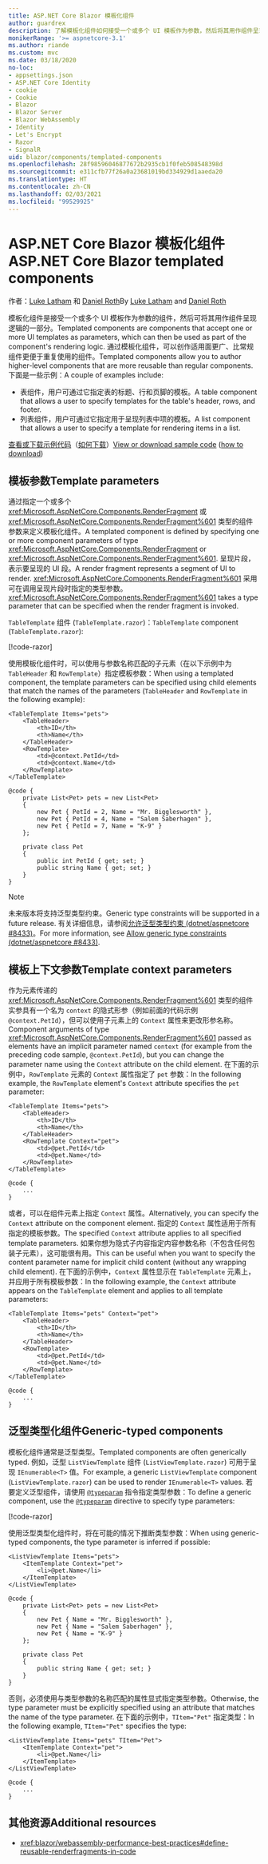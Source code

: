 ```yaml
---
title: ASP.NET Core Blazor 模板化组件
author: guardrex
description: 了解模板化组件如何接受一个或多个 UI 模板作为参数，然后将其用作组件呈现逻辑的一部分。
monikerRange: '>= aspnetcore-3.1'
ms.author: riande
ms.custom: mvc
ms.date: 03/18/2020
no-loc:
- appsettings.json
- ASP.NET Core Identity
- cookie
- Cookie
- Blazor
- Blazor Server
- Blazor WebAssembly
- Identity
- Let's Encrypt
- Razor
- SignalR
uid: blazor/components/templated-components
ms.openlocfilehash: 28f98596046877672b2935cb1f0feb508548398d
ms.sourcegitcommit: e311cfb77f26a0a23681019bd334929d1aaeda20
ms.translationtype: HT
ms.contentlocale: zh-CN
ms.lasthandoff: 02/03/2021
ms.locfileid: "99529925"
---
```

# <a name="aspnet-core-blazor-templated-components"></a><span data-ttu-id="df5b4-103">ASP.NET Core Blazor 模板化组件</span><span class="sxs-lookup"><span data-stu-id="df5b4-103">ASP.NET Core Blazor templated components</span></span>

<span data-ttu-id="df5b4-104">作者：[Luke Latham](https://github.com/guardrex) 和 [Daniel Roth](https://github.com/danroth27)</span><span class="sxs-lookup"><span data-stu-id="df5b4-104">By [Luke Latham](https://github.com/guardrex) and [Daniel Roth](https://github.com/danroth27)</span></span>

<span data-ttu-id="df5b4-105">模板化组件是接受一个或多个 UI 模板作为参数的组件，然后可将其用作组件呈现逻辑的一部分。</span><span class="sxs-lookup"><span data-stu-id="df5b4-105">Templated components are components that accept one or more UI templates as parameters, which can then be used as part of the component's rendering logic.</span></span> <span data-ttu-id="df5b4-106">通过模板化组件，可以创作适用面更广、比常规组件更便于重复使用的组件。</span><span class="sxs-lookup"><span data-stu-id="df5b4-106">Templated components allow you to author higher-level components that are more reusable than regular components.</span></span> <span data-ttu-id="df5b4-107">下面是一些示例：</span><span class="sxs-lookup"><span data-stu-id="df5b4-107">A couple of examples include:</span></span>

* <span data-ttu-id="df5b4-108">表组件，用户可通过它指定表的标题、行和页脚的模板。</span><span class="sxs-lookup"><span data-stu-id="df5b4-108">A table component that allows a user to specify templates for the table's header, rows, and footer.</span></span>
* <span data-ttu-id="df5b4-109">列表组件，用户可通过它指定用于呈现列表中项的模板。</span><span class="sxs-lookup"><span data-stu-id="df5b4-109">A list component that allows a user to specify a template for rendering items in a list.</span></span>

<span data-ttu-id="df5b4-110">[查看或下载示例代码](https://github.com/dotnet/AspNetCore.Docs/tree/master/aspnetcore/blazor/common/samples/)（[如何下载](xref:index#how-to-download-a-sample)）</span><span class="sxs-lookup"><span data-stu-id="df5b4-110">[View or download sample code](https://github.com/dotnet/AspNetCore.Docs/tree/master/aspnetcore/blazor/common/samples/) ([how to download](xref:index#how-to-download-a-sample))</span></span>

## <a name="template-parameters"></a><span data-ttu-id="df5b4-111">模板参数</span><span class="sxs-lookup"><span data-stu-id="df5b4-111">Template parameters</span></span>

<span data-ttu-id="df5b4-112">通过指定一个或多个 <xref:Microsoft.AspNetCore.Components.RenderFragment> 或 <xref:Microsoft.AspNetCore.Components.RenderFragment%601> 类型的组件参数来定义模板化组件。</span><span class="sxs-lookup"><span data-stu-id="df5b4-112">A templated component is defined by specifying one or more component parameters of type <xref:Microsoft.AspNetCore.Components.RenderFragment> or <xref:Microsoft.AspNetCore.Components.RenderFragment%601>.</span></span> <span data-ttu-id="df5b4-113">呈现片段，表示要呈现的 UI 段。</span><span class="sxs-lookup"><span data-stu-id="df5b4-113">A render fragment represents a segment of UI to render.</span></span> <span data-ttu-id="df5b4-114"><xref:Microsoft.AspNetCore.Components.RenderFragment%601> 采用可在调用呈现片段时指定的类型参数。</span><span class="sxs-lookup"><span data-stu-id="df5b4-114"><xref:Microsoft.AspNetCore.Components.RenderFragment%601> takes a type parameter that can be specified when the render fragment is invoked.</span></span>

<span data-ttu-id="df5b4-115">`TableTemplate` 组件 (`TableTemplate.razor`)：</span><span class="sxs-lookup"><span data-stu-id="df5b4-115">`TableTemplate` component (`TableTemplate.razor`):</span></span>

[!code-razor[](../common/samples/5.x/BlazorWebAssemblySample/Components/TableTemplate.razor)]

<span data-ttu-id="df5b4-116">使用模板化组件时，可以使用与参数名称匹配的子元素（在以下示例中为 `TableHeader` 和 `RowTemplate`）指定模板参数：</span><span class="sxs-lookup"><span data-stu-id="df5b4-116">When using a templated component, the template parameters can be specified using child elements that match the names of the parameters (`TableHeader` and `RowTemplate` in the following example):</span></span>

```razor
<TableTemplate Items="pets">
    <TableHeader>
        <th>ID</th>
        <th>Name</th>
    </TableHeader>
    <RowTemplate>
        <td>@context.PetId</td>
        <td>@context.Name</td>
    </RowTemplate>
</TableTemplate>

@code {
    private List<Pet> pets = new List<Pet>
    {
        new Pet { PetId = 2, Name = "Mr. Bigglesworth" },
        new Pet { PetId = 4, Name = "Salem Saberhagen" },
        new Pet { PetId = 7, Name = "K-9" }
    };

    private class Pet
    {
        public int PetId { get; set; }
        public string Name { get; set; }
    }
}
```

> [!NOTE]
> <span data-ttu-id="df5b4-117">未来版本将支持泛型类型约束。</span><span class="sxs-lookup"><span data-stu-id="df5b4-117">Generic type constraints will be supported in a future release.</span></span> <span data-ttu-id="df5b4-118">有关详细信息，请参阅[允许泛型类型约束 (dotnet/aspnetcore #8433)](https://github.com/dotnet/aspnetcore/issues/8433)。</span><span class="sxs-lookup"><span data-stu-id="df5b4-118">For more information, see [Allow generic type constraints (dotnet/aspnetcore #8433)](https://github.com/dotnet/aspnetcore/issues/8433).</span></span>

## <a name="template-context-parameters"></a><span data-ttu-id="df5b4-119">模板上下文参数</span><span class="sxs-lookup"><span data-stu-id="df5b4-119">Template context parameters</span></span>

<span data-ttu-id="df5b4-120">作为元素传递的 <xref:Microsoft.AspNetCore.Components.RenderFragment%601> 类型的组件实参具有一个名为 `context` 的隐式形参（例如前面的代码示例 `@context.PetId`），但可以使用子元素上的 `Context` 属性来更改形参名称。</span><span class="sxs-lookup"><span data-stu-id="df5b4-120">Component arguments of type <xref:Microsoft.AspNetCore.Components.RenderFragment%601> passed as elements have an implicit parameter named `context` (for example from the preceding code sample, `@context.PetId`), but you can change the parameter name using the `Context` attribute on the child element.</span></span> <span data-ttu-id="df5b4-121">在下面的示例中，`RowTemplate` 元素的 `Context` 属性指定了 `pet` 参数：</span><span class="sxs-lookup"><span data-stu-id="df5b4-121">In the following example, the `RowTemplate` element's `Context` attribute specifies the `pet` parameter:</span></span>

```razor
<TableTemplate Items="pets">
    <TableHeader>
        <th>ID</th>
        <th>Name</th>
    </TableHeader>
    <RowTemplate Context="pet">
        <td>@pet.PetId</td>
        <td>@pet.Name</td>
    </RowTemplate>
</TableTemplate>

@code {
    ...
}
```

<span data-ttu-id="df5b4-122">或者，可以在组件元素上指定 `Context` 属性。</span><span class="sxs-lookup"><span data-stu-id="df5b4-122">Alternatively, you can specify the `Context` attribute on the component element.</span></span> <span data-ttu-id="df5b4-123">指定的 `Context` 属性适用于所有指定的模板参数。</span><span class="sxs-lookup"><span data-stu-id="df5b4-123">The specified `Context` attribute applies to all specified template parameters.</span></span> <span data-ttu-id="df5b4-124">如果你想为隐式子内容指定内容参数名称（不包含任何包装子元素），这可能很有用。</span><span class="sxs-lookup"><span data-stu-id="df5b4-124">This can be useful when you want to specify the content parameter name for implicit child content (without any wrapping child element).</span></span> <span data-ttu-id="df5b4-125">在下面的示例中，`Context` 属性显示在 `TableTemplate` 元素上，并应用于所有模板参数：</span><span class="sxs-lookup"><span data-stu-id="df5b4-125">In the following example, the `Context` attribute appears on the `TableTemplate` element and applies to all template parameters:</span></span>

```razor
<TableTemplate Items="pets" Context="pet">
    <TableHeader>
        <th>ID</th>
        <th>Name</th>
    </TableHeader>
    <RowTemplate>
        <td>@pet.PetId</td>
        <td>@pet.Name</td>
    </RowTemplate>
</TableTemplate>

@code {
    ...
}
```

## <a name="generic-typed-components"></a><span data-ttu-id="df5b4-126">泛型类型化组件</span><span class="sxs-lookup"><span data-stu-id="df5b4-126">Generic-typed components</span></span>

<span data-ttu-id="df5b4-127">模板化组件通常是泛型类型。</span><span class="sxs-lookup"><span data-stu-id="df5b4-127">Templated components are often generically typed.</span></span> <span data-ttu-id="df5b4-128">例如，泛型 `ListViewTemplate` 组件 (`ListViewTemplate.razor`) 可用于呈现 `IEnumerable<T>` 值。</span><span class="sxs-lookup"><span data-stu-id="df5b4-128">For example, a generic `ListViewTemplate` component (`ListViewTemplate.razor`) can be used to render `IEnumerable<T>` values.</span></span> <span data-ttu-id="df5b4-129">若要定义泛型组件，请使用 [`@typeparam`](xref:mvc/views/razor#typeparam) 指令指定类型参数：</span><span class="sxs-lookup"><span data-stu-id="df5b4-129">To define a generic component, use the [`@typeparam`](xref:mvc/views/razor#typeparam) directive to specify type parameters:</span></span>

[!code-razor[](../common/samples/5.x/BlazorWebAssemblySample/Components/ListViewTemplate.razor)]

<span data-ttu-id="df5b4-130">使用泛型类型化组件时，将在可能的情况下推断类型参数：</span><span class="sxs-lookup"><span data-stu-id="df5b4-130">When using generic-typed components, the type parameter is inferred if possible:</span></span>

```razor
<ListViewTemplate Items="pets">
    <ItemTemplate Context="pet">
        <li>@pet.Name</li>
    </ItemTemplate>
</ListViewTemplate>

@code {
    private List<Pet> pets = new List<Pet>
    {
        new Pet { Name = "Mr. Bigglesworth" },
        new Pet { Name = "Salem Saberhagen" },
        new Pet { Name = "K-9" }
    };

    private class Pet
    {
        public string Name { get; set; }
    }
}
```

<span data-ttu-id="df5b4-131">否则，必须使用与类型参数的名称匹配的属性显式指定类型参数。</span><span class="sxs-lookup"><span data-stu-id="df5b4-131">Otherwise, the type parameter must be explicitly specified using an attribute that matches the name of the type parameter.</span></span> <span data-ttu-id="df5b4-132">在下面的示例中，`TItem="Pet"` 指定类型：</span><span class="sxs-lookup"><span data-stu-id="df5b4-132">In the following example, `TItem="Pet"` specifies the type:</span></span>

```razor
<ListViewTemplate Items="pets" TItem="Pet">
    <ItemTemplate Context="pet">
        <li>@pet.Name</li>
    </ItemTemplate>
</ListViewTemplate>

@code {
    ...
}
```

## <a name="additional-resources"></a><span data-ttu-id="df5b4-133">其他资源</span><span class="sxs-lookup"><span data-stu-id="df5b4-133">Additional resources</span></span>

* <xref:blazor/webassembly-performance-best-practices#define-reusable-renderfragments-in-code>
